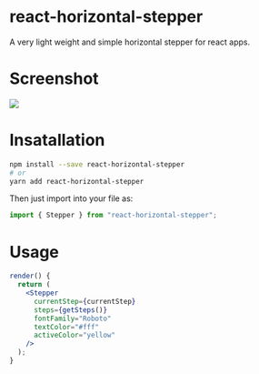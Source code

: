 # react-horizontal-stepper

A very light weight and simple horizontal stepper for react apps.

# Screenshot

![](https://user-images.githubusercontent.com/43640384/57127415-d1e72d80-6da9-11e9-938d-12937d1171c2.png)

# Insatallation

```bash
npm install --save react-horizontal-stepper
# or
yarn add react-horizontal-stepper
```

Then just import into your file as:

```jsx
import { Stepper } from "react-horizontal-stepper";
```

# Usage

```jsx
render() {
  return (
    <Stepper
      currentStep={currentStep}
      steps={getSteps()}
      fontFamily="Roboto"
      textColor="#fff"
      activeColor="yellow"
    />
  );
}
```
